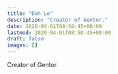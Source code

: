 ```yaml
---
title: "Dan Le"
description: "Creator of Gentor."
date: 2020-04-01T08:50:45+00:00
lastmod: 2020-04-01T08:50:45+00:00
draft: false
images: []
---
```


Creator of Gentor.

<!--[@HenkVerlinde](https://twitter.com/henkverlinde)-->
